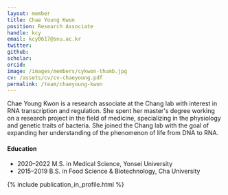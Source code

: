 ```yaml
---
layout: member
title: Chae Young Kwon
position: Research Associate
handle: kcy
email: kcy0617@snu.ac.kr
twitter: 
github: 
scholar: 
orcid: 
image: /images/members/cykwon-thumb.jpg
cv: /assets/cv/cv-chaeyoung.pdf
permalink: /team/chaeyoung-kwon
---
```


Chae Young Kwon is a research associate at the Chang lab with interest
in RNA transcription and regulation. She spent her master's degree
working on a research project in the field of medicine, specializing in
the physiology and genetic traits of bacteria. She joined the Chang lab
with the goal of expanding her understanding of the phenomenon of life
from DNA to RNA.

#### Education

<ul class="chronological">
  <li><span>2020–2022</span> M.S. in Medical Science, Yonsei University</li>
  <li><span>2015–2019</span> B.S. in Food Science &amp; Biotechnology, Cha University</li>
</ul>

{% include publication_in_profile.html %}
